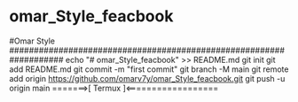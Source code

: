 # omar_Style_feacbook
#Omar Style 
###################################################################
echo "# omar_Style_feacbook" >> README.md
git init
git add README.md
git commit -m "first commit"
git branch -M main
git remote add origin https://github.com/omarv7y/omar_Style_feacbook.git
git push -u origin main
=======>[   Termux    ]<==================
